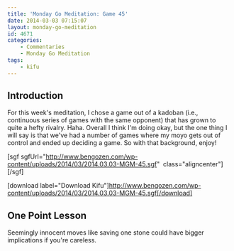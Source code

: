 ```yaml
---
title: 'Monday Go Meditation: Game 45'
date: 2014-03-03 07:15:07
layout: monday-go-meditation
id: 4671
categories:
	- Commentaries
	- Monday Go Meditation
tags:
	- kifu
---
```


## Introduction

For this week's meditation, I chose a game out of a kadoban (i.e., continuous series of games with the same opponent) that has grown to quite a hefty rivalry. Haha. Overall I think I'm doing okay, but the one thing I will say is that we've had a number of games where my moyo gets out of control and ended up deciding a game. So with that background, enjoy!

[sgf sgfUrl="http://www.bengozen.com/wp-content/uploads/2014/03/2014.03.03-MGM-45.sgf"  class="aligncenter"][/sgf]

[download label="Download Kifu"]http://www.bengozen.com/wp-content/uploads/2014/03/2014.03.03-MGM-45.sgf[/download]

## **One Point Lesson**

Seemingly innocent moves like saving one stone could have bigger implications if you're careless.